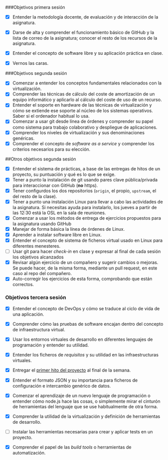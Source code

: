 ###Objetivos primera sesión

 - [x] Entender la metodología docente, de evaluación y de interacción de la asignatura.

 - [x] Darse de alta y comprender el funcionamiento básico de GitHub y la lista de correo de la asignatura; conocer el resto de los recursos de la asignatura. 

 - [x] Entender el concepto de software libre y su aplicación práctica en clase. 

 - [x] Vernos las caras.

###Objetivos segunda sesión

  - [x] Comenzar a entender los conceptos fundamentales relacionados con la virtualización.
  - [x] Comprender las técnicas de cálculo del coste de amortización de un equipo informático y aplicarlo al cálculo del coste de uso de un recurso.
  - [x] Entender el soporte en hardware de las técnicas de virtualización y cómo se extiende ese soporte al núcleo de los sistemas operativos. Saber si el 
ordenador habitual lo usa.
  - [x] Comenzar a usar git desde línea de órdenes y comprender su papel como sistema para trabajo colaborativo y despliegue de aplicaciones.
  - [x] Comprender los niveles de virtualización y sus denominaciones genéricas.
  - [x] Comprender el concepto de *software as a service* y comprender los criterios necesarios para su elección.

##Otros objetivos segunda sesión

  - [X] Entender el sistema de prácticas, a base de las entregas de hitos de un proyecto, su puntuación y qué es lo que se exige. 
  - [X] Tener a punto la instalación de git usando pares clave pública/privada para interaccionar con GitHub (**no** https).
  - [x] Tener configurdos los dos repositorios (`origin`, el propio, `upstream`, el del resto de la clase). 
  - [x] Tener a punto una instalación Linux para llevar a cabo las actividades de la asignatura. Si necesitas ayuda para instalarlo, los jueves a partir de las 12:30 está la OSL en la sala de reuniones.
  - [x] Comenzar a usar los métodos de entrega de ejercicios propuestos para la asignatura usando GitHub
  - [x] Manejar de forma básica la línea de órdenes de Linux.
  - [x] Aprender a instalar software libre en Linux.
  - [x] Entender el concepto de sistema de ficheros virtual usado en Linux para diferentes menesteres.
  - [ ] Usar git para hacer *check-in* en clase y expresar al final de cada sesión los objetivos alcanzados
  - [x] Revisar algún ejercicio de un compañero y sugerir cambios o mejoras. Se puede hacer, de la misma forma, mediante un pull request, en este caso al repo del compañero.
  - [x] Auto-corregir los ejercicios de esta forma, comprobando que están correctos.

### Objetivos tercera sesión
  - [x] Entender el concepto de DevOps y cómo se traduce al ciclo de vida de una aplicación.

  - [x] Comprender cómo las pruebas de software encajan dentro del concepto de infraestructura virtual.

  - [x] Usar los entornos virtuales de desarrollo en diferentes lenguajes de programación y entender su utilidad.

  - [x] Entender los ficheros de *requisitos* y su utilidad en las infraestructuras virtuales.
  
  - [x] Entregar el [primer hito del proyecto](http://jj.github.io/IV/documentos/practicas/1.Infraestructura) al final de la semana.

  - [x] Entender el formato JSON y su importancia para ficheros de configuración e intercambio genérico de datos. 

  - [x] Comenzar el aprendizaje de un nuevo lenguaje de programación o entender cómo node.js hace las cosas, o simplemente mirar el cinturón de herramientas del lenguaje que se use habitualmente de otra forma.

  - [x] Comprender la utilidad de la virtualización y definición de herramientas de desarrollo.
  
  - [ ] Instalar las herramientas necesarias para crear y aplicar tests en un proyecto.

  - [x] Comprender el papel de las *build tools* o herramientas de automatización. 


